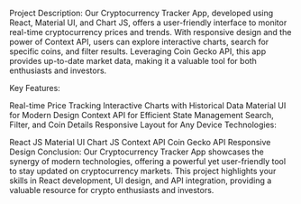 
Project Description:
Our Cryptocurrency Tracker App, developed using React, Material UI, and Chart JS, offers a user-friendly interface to monitor real-time cryptocurrency prices and trends. With responsive design and the power of Context API, users can explore interactive charts, search for specific coins, and filter results. Leveraging Coin Gecko API, this app provides up-to-date market data, making it a valuable tool for both enthusiasts and investors.

Key Features:

Real-time Price Tracking
Interactive Charts with Historical Data
Material UI for Modern Design
Context API for Efficient State Management
Search, Filter, and Coin Details
Responsive Layout for Any Device
Technologies:

React JS
Material UI
Chart JS
Context API
Coin Gecko API
Responsive Design
Conclusion:
Our Cryptocurrency Tracker App showcases the synergy of modern technologies, offering a powerful yet user-friendly tool to stay updated on cryptocurrency markets. This project highlights your skills in React development, UI design, and API integration, providing a valuable resource for crypto enthusiasts and investors.

